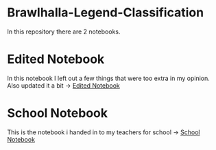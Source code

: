# Brawlhalla-Legend-Classification
In this repository there are 2 notebooks.

# Edited Notebook
In this notebook I left out a few things that were too extra in my opinion. Also updated it a bit -> [Edited Notebook]()

# School Notebook
This is the notebook i handed in to my teachers for school -> [School Notebook]()
